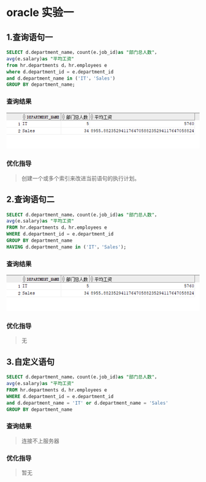 # oracle 实验一
## 1.查询语句一
```sql
SELECT d.department_name，count(e.job_id)as "部门总人数"，
avg(e.salary)as "平均工资"
from hr.departments d，hr.employees e
where d.department_id = e.department_id
and d.department_name in ('IT'，'Sales')
GROUP BY department_name;
```
### 查询结果
![帐号输入](./result.png)
### 优化指导
>创建一个或多个索引来改进当前语句的执行计划。
## 2.查询语句二
```sql
SELECT d.department_name，count(e.job_id)as "部门总人数"，
avg(e.salary)as "平均工资"
FROM hr.departments d，hr.employees e
WHERE d.department_id = e.department_id
GROUP BY department_name
HAVING d.department_name in ('IT'，'Sales');
```
### 查询结果
![帐号输入](./result.png)
### 优化指导
>无

## 3.自定义语句
```sql
SELECT d.department_name，count(e.job_id)as "部门总人数"，
avg(e.salary)as "平均工资"
FROM hr.departments d，hr.employees e
WHERE d.department_id = e.department_id
and d.department_name = 'IT' or d.department_name = 'Sales'
GROUP BY department_name
```
### 查询结果
> 连接不上服务器
### 优化指导
> 暂无
